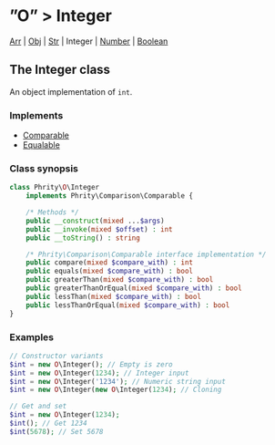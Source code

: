 # ”O” > Integer

[Arr](class.arr.md) | [Obj](class.obj.md) | [Str](class.str.md) | Integer | [Number](class.number.md) | [Boolean](class.boolean.md)

## The Integer class

An object implementation of `int`.

### Implements

* [Comparable](https://github.com/sirn-se/phrity-comparison)
* [Equalable](https://github.com/sirn-se/phrity-comparison)


###  Class synopsis

```php
class Phrity\O\Integer
    implements Phrity\Comparison\Comparable {

    /* Methods */
    public __construct(mixed ...$args)
    public __invoke(mixed $offset) : int
    public __toString() : string

    /* Phrity\Comparison\Comparable interface implementation */
    public compare(mixed $compare_with) : int
    public equals(mixed $compare_with) : bool
    public greaterThan(mixed $compare_with) : bool
    public greaterThanOrEqual(mixed $compare_with) : bool
    public lessThan(mixed $compare_with) : bool
    public lessThanOrEqual(mixed $compare_with) : bool
}
```

###  Examples

```php
// Constructor variants
$int = new O\Integer(); // Empty is zero
$int = new O\Integer(1234); // Integer input
$int = new O\Integer('1234'); // Numeric string input
$int = new O\Integer(new O\Integer(1234); // Cloning

// Get and set
$int = new O\Integer(1234);
$int(); // Get 1234
$int(5678); // Set 5678
```
